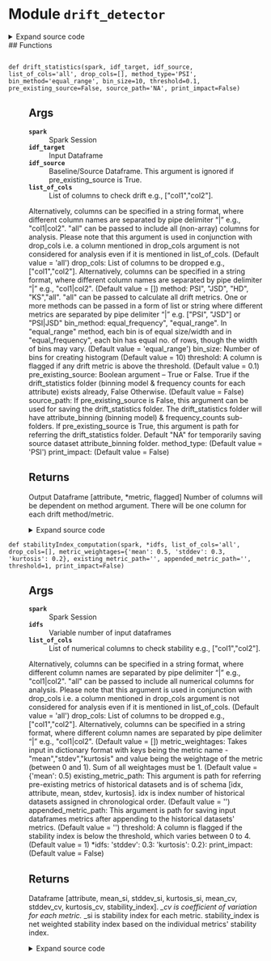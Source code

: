 # Module <code>drift_detector</code>
<details class="source">
<summary>
<span>Expand source code</span>
</summary>
```python
# coding=utf-8
from __future__ import division, print_function
import math
import numpy as np
import pandas as pd
import pyspark
from anovos.data_ingest.data_ingest import concatenate_dataset
from anovos.data_transformer.transformers import attribute_binning
from anovos.shared.utils import attributeType_segregation
from pyspark.sql import functions as F
from pyspark.sql import types as T
from scipy.stats import variation
def drift_statistics(spark, idf_target, idf_source, list_of_cols=&#39;all&#39;, drop_cols=[], method_type=&#39;PSI&#39;,
bin_method=&#39;equal_range&#39;,
bin_size=10, threshold=0.1, pre_existing_source=False, source_path=&#34;NA&#34;, print_impact=False):
&#34;&#34;&#34;
Args:
spark: Spark Session
idf_target: Input Dataframe
idf_source: Baseline/Source Dataframe. This argument is ignored if pre_existing_source is True.
list_of_cols: List of columns to check drift e.g., [&#34;col1&#34;,&#34;col2&#34;].
Alternatively, columns can be specified in a string format,
where different column names are separated by pipe delimiter “|” e.g., &#34;col1|col2&#34;.
&#34;all&#34; can be passed to include all (non-array) columns for analysis.
Please note that this argument is used in conjunction with drop_cols i.e. a column mentioned in
drop_cols argument is not considered for analysis even if it is mentioned in list_of_cols. (Default value = &#39;all&#39;)
drop_cols: List of columns to be dropped e.g., [&#34;col1&#34;,&#34;col2&#34;].
Alternatively, columns can be specified in a string format,
where different column names are separated by pipe delimiter “|” e.g., &#34;col1|col2&#34;. (Default value = [])
method: PSI&#34;, &#34;JSD&#34;, &#34;HD&#34;, &#34;KS&#34;,&#34;all&#34;.
&#34;all&#34; can be passed to calculate all drift metrics.
One or more methods can be passed in a form of list or string where different metrics are separated
by pipe delimiter “|” e.g. [&#34;PSI&#34;, &#34;JSD&#34;] or &#34;PSI|JSD&#34;
bin_method: equal_frequency&#34;, &#34;equal_range&#34;.
In &#34;equal_range&#34; method, each bin is of equal size/width and in &#34;equal_frequency&#34;, each bin
has equal no. of rows, though the width of bins may vary. (Default value = &#39;equal_range&#39;)
bin_size: Number of bins for creating histogram (Default value = 10)
threshold: A column is flagged if any drift metric is above the threshold. (Default value = 0.1)
pre_existing_source: Boolean argument – True or False. True if the drift_statistics folder (binning model &amp;
frequency counts for each attribute) exists already, False Otherwise. (Default value = False)
source_path: If pre_existing_source is False, this argument can be used for saving the drift_statistics folder.
The drift_statistics folder will have attribute_binning (binning model) &amp; frequency_counts sub-folders.
If pre_existing_source is True, this argument is path for referring the drift_statistics folder.
Default &#34;NA&#34; for temporarily saving source dataset attribute_binning folder.
method_type:
(Default value = &#39;PSI&#39;)
print_impact:
(Default value = False)
Returns:
Output Dataframe [attribute, *metric, flagged]
Number of columns will be dependent on method argument. There will be one column for each drift method/metric.
&#34;&#34;&#34;
if list_of_cols == &#39;all&#39;:
num_cols, cat_cols, other_cols = attributeType_segregation(idf_target)
list_of_cols = num_cols + cat_cols
if isinstance(list_of_cols, str):
list_of_cols = [x.strip() for x in list_of_cols.split(&#39;|&#39;)]
if isinstance(drop_cols, str):
drop_cols = [x.strip() for x in drop_cols.split(&#39;|&#39;)]
list_of_cols = list(set([e for e in list_of_cols if e not in drop_cols]))
if any(x not in idf_target.columns for x in list_of_cols) | (len(list_of_cols) == 0):
raise TypeError(&#39;Invalid input for Column(s)&#39;)
if method_type == &#39;all&#39;:
method_type = [&#39;PSI&#39;, &#39;JSD&#39;, &#39;HD&#39;, &#39;KS&#39;]
if isinstance(method_type, str):
method_type = [x.strip() for x in method_type.split(&#39;|&#39;)]
if any(x not in (&#34;PSI&#34;, &#34;JSD&#34;, &#34;HD&#34;, &#34;KS&#34;) for x in method_type):
raise TypeError(&#39;Invalid input for method_type&#39;)
num_cols = attributeType_segregation(idf_target.select(list_of_cols))[0]
if not pre_existing_source:
source_bin = attribute_binning(spark, idf_source, list_of_cols=num_cols, method_type=bin_method,
bin_size=bin_size,
pre_existing_model=False, model_path=source_path + &#34;/drift_statistics&#34;)
source_bin.persist(pyspark.StorageLevel.MEMORY_AND_DISK).count()
target_bin = attribute_binning(spark, idf_target, list_of_cols=num_cols, method_type=bin_method, bin_size=bin_size,
pre_existing_model=True, model_path=source_path + &#34;/drift_statistics&#34;)
target_bin.persist(pyspark.StorageLevel.MEMORY_AND_DISK).count()
def hellinger_distance(p, q):
&#34;&#34;&#34;
Args:
p:
q:
Returns:
&#34;&#34;&#34;
hd = math.sqrt(np.sum((np.sqrt(p) - np.sqrt(q)) ** 2) / 2)
return hd
def PSI(p, q):
&#34;&#34;&#34;
Args:
p:
q:
Returns:
&#34;&#34;&#34;
psi = np.sum((p - q) * np.log(p / q))
return psi
def JS_divergence(p, q):
&#34;&#34;&#34;
Args:
p:
q:
Returns:
&#34;&#34;&#34;
def KL_divergence(p, q):
&#34;&#34;&#34;
Args:
p:
q:
Returns:
&#34;&#34;&#34;
kl = np.sum(p * np.log(p / q))
return kl
m = (p + q) / 2
pm = KL_divergence(p, m)
qm = KL_divergence(q, m)
jsd = (pm + qm) / 2
return jsd
def KS_distance(p, q):
&#34;&#34;&#34;
Args:
p:
q:
Returns:
&#34;&#34;&#34;
dstats = np.max(np.abs(np.cumsum(p) - np.cumsum(q)))
return dstats
output = {&#39;attribute&#39;: []}
output[&#34;flagged&#34;] = []
for method in method_type:
output[method] = []
for i in list_of_cols:
if pre_existing_source:
x = spark.read.csv(source_path + &#34;/drift_statistics/frequency_counts/&#34; + i, header=True, inferSchema=True)
else:
x = source_bin.groupBy(i).agg((F.count(i) / idf_source.count()).alias(&#39;p&#39;)).fillna(-1)
x.coalesce(1).write.csv(source_path + &#34;/drift_statistics/frequency_counts/&#34; + i, header=True,
mode=&#39;overwrite&#39;)
y = target_bin.groupBy(i).agg((F.count(i) / idf_target.count()).alias(&#39;q&#39;)).fillna(-1)
xy = x.join(y, i, &#39;full_outer&#39;).fillna(0.0001, subset=[&#39;p&#39;, &#39;q&#39;]).replace(0, 0.0001).orderBy(i)
p = np.array(xy.select(&#39;p&#39;).rdd.flatMap(lambda x: x).collect())
q = np.array(xy.select(&#39;q&#39;).rdd.flatMap(lambda x: x).collect())
output[&#39;attribute&#39;].append(i)
counter = 0
for idx, method in enumerate(method_type):
drift_function = {&#39;PSI&#39;: PSI, &#39;JSD&#39;: JS_divergence, &#39;HD&#39;: hellinger_distance, &#39;KS&#39;: KS_distance}
metric = float(round(drift_function[method](p, q), 4))
output[method].append(metric)
if counter == 0:
if metric &gt; threshold:
output[&#34;flagged&#34;].append(1)
counter = 1
if (idx == (len(method_type) - 1)) &amp; (counter == 0):
output[&#34;flagged&#34;].append(0)
odf = spark.createDataFrame(pd.DataFrame.from_dict(output, orient=&#39;index&#39;).transpose()) \
.select([&#39;attribute&#39;] + method_type + [&#39;flagged&#39;]).orderBy(F.desc(&#39;flagged&#39;))
if print_impact:
print(&#34;All Attributes:&#34;)
odf.show(len(list_of_cols))
print(&#34;Attributes meeting Data Drift threshold:&#34;)
drift = odf.where(F.col(&#39;flagged&#39;) == 1)
drift.show(drift.count())
return odf
def stabilityIndex_computation(spark, *idfs, list_of_cols=&#39;all&#39;, drop_cols=[],
metric_weightages={&#39;mean&#39;: 0.5, &#39;stddev&#39;: 0.3, &#39;kurtosis&#39;: 0.2},
existing_metric_path=&#39;&#39;, appended_metric_path=&#39;&#39;, threshold=1, print_impact=False):
&#34;&#34;&#34;
Args:
spark: Spark Session
idfs: Variable number of input dataframes
list_of_cols: List of numerical columns to check stability e.g., [&#34;col1&#34;,&#34;col2&#34;].
Alternatively, columns can be specified in a string format,
where different column names are separated by pipe delimiter “|” e.g., &#34;col1|col2&#34;.
&#34;all&#34; can be passed to include all numerical columns for analysis.
Please note that this argument is used in conjunction with drop_cols i.e. a column mentioned in
drop_cols argument is not considered for analysis even if it is mentioned in list_of_cols. (Default value = &#39;all&#39;)
drop_cols: List of columns to be dropped e.g., [&#34;col1&#34;,&#34;col2&#34;].
Alternatively, columns can be specified in a string format,
where different column names are separated by pipe delimiter “|” e.g., &#34;col1|col2&#34;. (Default value = [])
metric_weightages: Takes input in dictionary format with keys being the metric name - &#34;mean&#34;,&#34;stdev&#34;,&#34;kurtosis&#34;
and value being the weightage of the metric (between 0 and 1). Sum of all weightages must be 1. (Default value = {&#39;mean&#39;: 0.5)
existing_metric_path: This argument is path for referring pre-existing metrics of historical datasets and is
of schema [idx, attribute, mean, stdev, kurtosis].
idx is index number of historical datasets assigned in chronological order. (Default value = &#39;&#39;)
appended_metric_path: This argument is path for saving input dataframes metrics after appending to the
historical datasets&#39; metrics. (Default value = &#39;&#39;)
threshold: A column is flagged if the stability index is below the threshold, which varies between 0 to 4. (Default value = 1)
*idfs:
&#39;stddev&#39;: 0.3:
&#39;kurtosis&#39;: 0.2}:
print_impact:
(Default value = False)
Returns:
Dataframe [attribute, mean_si, stddev_si, kurtosis_si, mean_cv, stddev_cv, kurtosis_cv, stability_index].
*_cv is coefficient of variation for each metric. *_si is stability index for each metric.
stability_index is net weighted stability index based on the individual metrics&#39; stability index.
&#34;&#34;&#34;
num_cols = attributeType_segregation(idfs[0])[0]
if list_of_cols == &#39;all&#39;:
list_of_cols = num_cols
if isinstance(list_of_cols, str):
list_of_cols = [x.strip() for x in list_of_cols.split(&#39;|&#39;)]
if isinstance(drop_cols, str):
drop_cols = [x.strip() for x in drop_cols.split(&#39;|&#39;)]
list_of_cols = list(set([e for e in list_of_cols if e not in drop_cols]))
if any(x not in num_cols for x in list_of_cols) | (len(list_of_cols) == 0):
raise TypeError(&#39;Invalid input for Column(s)&#39;)
if round(metric_weightages.get(&#39;mean&#39;, 0) + metric_weightages.get(&#39;stddev&#39;, 0) + metric_weightages.get(&#39;kurtosis&#39;,
0), 3) != 1:
raise ValueError(
&#39;Invalid input for metric weightages. Either metric name is incorrect or sum of metric weightages is not 1.0&#39;)
if existing_metric_path:
existing_metric_df = spark.read.csv(existing_metric_path, header=True, inferSchema=True)
dfs_count = existing_metric_df.select(F.max(F.col(&#39;idx&#39;))).first()[0]
else:
schema = T.StructType([T.StructField(&#39;idx&#39;, T.IntegerType(), True),
T.StructField(&#39;attribute&#39;, T.StringType(), True),
T.StructField(&#39;mean&#39;, T.DoubleType(), True),
T.StructField(&#39;stddev&#39;, T.DoubleType(), True),
T.StructField(&#39;kurtosis&#39;, T.DoubleType(), True)])
existing_metric_df = spark.sparkContext.emptyRDD().toDF(schema)
dfs_count = 0
metric_ls = []
for idf in idfs:
for i in list_of_cols:
mean, stddev, kurtosis = idf.select(F.mean(i), F.stddev(i), F.kurtosis(i)).first()
metric_ls.append([dfs_count + 1, i, mean, stddev, kurtosis + 3.0 if kurtosis else None])
dfs_count += 1
new_metric_df = spark.createDataFrame(metric_ls, schema=(&#39;idx&#39;, &#39;attribute&#39;, &#39;mean&#39;, &#39;stddev&#39;, &#39;kurtosis&#39;))
appended_metric_df = concatenate_dataset(existing_metric_df, new_metric_df)
if appended_metric_path:
appended_metric_df.coalesce(1).write.csv(appended_metric_path, header=True, mode=&#39;overwrite&#39;)
output = []
for i in list_of_cols:
i_output = [i]
for metric in [&#39;mean&#39;, &#39;stddev&#39;, &#39;kurtosis&#39;]:
metric_stats = appended_metric_df.where(F.col(&#39;attribute&#39;) == i).orderBy(&#39;idx&#39;) \
.select(metric).fillna(np.nan).rdd.flatMap(list).collect()
metric_cv = round(float(variation([a for a in metric_stats])), 4) or None
i_output.append(metric_cv)
output.append(i_output)
schema = T.StructType([T.StructField(&#34;attribute&#34;, T.StringType(), True),
T.StructField(&#34;mean_cv&#34;, T.FloatType(), True),
T.StructField(&#34;stddev_cv&#34;, T.FloatType(), True),
T.StructField(&#34;kurtosis_cv&#34;, T.FloatType(), True)])
odf = spark.createDataFrame(output, schema=schema)
def score_cv(cv, thresholds=[0.03, 0.1, 0.2, 0.5]):
&#34;&#34;&#34;
Args:
cv:
thresholds:
(Default value = [0.03)
0.1:
0.2:
0.5]:
Returns:
&#34;&#34;&#34;
if cv is None:
return None
else:
cv = abs(cv)
stability_index = [4, 3, 2, 1, 0]
for i, thresh in enumerate(thresholds):
if cv &lt; thresh:
return stability_index[i]
return stability_index[-1]
f_score_cv = F.udf(score_cv, T.IntegerType())
odf = odf.replace(np.nan, None).withColumn(&#39;mean_si&#39;, f_score_cv(F.col(&#39;mean_cv&#39;))) \
.withColumn(&#39;stddev_si&#39;, f_score_cv(F.col(&#39;stddev_cv&#39;))) \
.withColumn(&#39;kurtosis_si&#39;, f_score_cv(F.col(&#39;kurtosis_cv&#39;))) \
.withColumn(&#39;stability_index&#39;, F.round((F.col(&#39;mean_si&#39;) * metric_weightages.get(&#39;mean&#39;, 0) +
F.col(&#39;stddev_si&#39;) * metric_weightages.get(&#39;stddev&#39;, 0) +
F.col(&#39;kurtosis_si&#39;) * metric_weightages.get(&#39;kurtosis&#39;, 0)), 4)) \
.withColumn(&#39;flagged&#39;,
F.when((F.col(&#39;stability_index&#39;) &lt; threshold) | (F.col(&#39;stability_index&#39;).isNull()), 1).otherwise(
0))
if print_impact:
print(&#34;All Attributes:&#34;)
odf.show(len(list_of_cols))
print(&#34;Potential Unstable Attributes:&#34;)
unstable = odf.where(F.col(&#39;flagged&#39;) == 1)
unstable.show(unstable.count())
return odf
```
</details>
## Functions
<dl>
<dt id="anovos.data_drift.drift_detector.drift_statistics"><code class="name flex">
<span>def <span class="ident">drift_statistics</span></span>(<span>spark, idf_target, idf_source, list_of_cols='all', drop_cols=[], method_type='PSI', bin_method='equal_range', bin_size=10, threshold=0.1, pre_existing_source=False, source_path='NA', print_impact=False)</span>
</code></dt>
<dd>
<div class="desc"><h2 id="args">Args</h2>
<dl>
<dt><strong><code>spark</code></strong></dt>
<dd>Spark Session</dd>
<dt><strong><code>idf_target</code></strong></dt>
<dd>Input Dataframe</dd>
<dt><strong><code>idf_source</code></strong></dt>
<dd>Baseline/Source Dataframe. This argument is ignored if pre_existing_source is True.</dd>
<dt><strong><code>list_of_cols</code></strong></dt>
<dd>List of columns to check drift e.g., ["col1","col2"].</dd>
</dl>
<p>Alternatively, columns can be specified in a string format,
where different column names are separated by pipe delimiter “|” e.g., "col1|col2".
"all" can be passed to include all (non-array) columns for analysis.
Please note that this argument is used in conjunction with drop_cols i.e. a column mentioned in
drop_cols argument is not considered for analysis even if it is mentioned in list_of_cols. (Default value = 'all')
drop_cols: List of columns to be dropped e.g., ["col1","col2"].
Alternatively, columns can be specified in a string format,
where different column names are separated by pipe delimiter “|” e.g., "col1|col2". (Default value = [])
method: PSI", "JSD", "HD", "KS","all".
"all" can be passed to calculate all drift metrics.
One or more methods can be passed in a form of list or string where different metrics are separated
by pipe delimiter “|” e.g. ["PSI", "JSD"] or "PSI|JSD"
bin_method: equal_frequency", "equal_range".
In "equal_range" method, each bin is of equal size/width and in "equal_frequency", each bin
has equal no. of rows, though the width of bins may vary. (Default value = 'equal_range')
bin_size: Number of bins for creating histogram (Default value = 10)
threshold: A column is flagged if any drift metric is above the threshold. (Default value = 0.1)
pre_existing_source: Boolean argument – True or False. True if the drift_statistics folder (binning model &amp;
frequency counts for each attribute) exists already, False Otherwise. (Default value = False)
source_path: If pre_existing_source is False, this argument can be used for saving the drift_statistics folder.
The drift_statistics folder will have attribute_binning (binning model) &amp; frequency_counts sub-folders.
If pre_existing_source is True, this argument is path for referring the drift_statistics folder.
Default "NA" for temporarily saving source dataset attribute_binning folder.
method_type:
(Default value = 'PSI')
print_impact:
(Default value = False)</p>
<h2 id="returns">Returns</h2>
<p>Output Dataframe [attribute, *metric, flagged]
Number of columns will be dependent on method argument. There will be one column for each drift method/metric.</p></div>
<details class="source">
<summary>
<span>Expand source code</span>
</summary>
```python
def drift_statistics(spark, idf_target, idf_source, list_of_cols=&#39;all&#39;, drop_cols=[], method_type=&#39;PSI&#39;,
bin_method=&#39;equal_range&#39;,
bin_size=10, threshold=0.1, pre_existing_source=False, source_path=&#34;NA&#34;, print_impact=False):
&#34;&#34;&#34;
Args:
spark: Spark Session
idf_target: Input Dataframe
idf_source: Baseline/Source Dataframe. This argument is ignored if pre_existing_source is True.
list_of_cols: List of columns to check drift e.g., [&#34;col1&#34;,&#34;col2&#34;].
Alternatively, columns can be specified in a string format,
where different column names are separated by pipe delimiter “|” e.g., &#34;col1|col2&#34;.
&#34;all&#34; can be passed to include all (non-array) columns for analysis.
Please note that this argument is used in conjunction with drop_cols i.e. a column mentioned in
drop_cols argument is not considered for analysis even if it is mentioned in list_of_cols. (Default value = &#39;all&#39;)
drop_cols: List of columns to be dropped e.g., [&#34;col1&#34;,&#34;col2&#34;].
Alternatively, columns can be specified in a string format,
where different column names are separated by pipe delimiter “|” e.g., &#34;col1|col2&#34;. (Default value = [])
method: PSI&#34;, &#34;JSD&#34;, &#34;HD&#34;, &#34;KS&#34;,&#34;all&#34;.
&#34;all&#34; can be passed to calculate all drift metrics.
One or more methods can be passed in a form of list or string where different metrics are separated
by pipe delimiter “|” e.g. [&#34;PSI&#34;, &#34;JSD&#34;] or &#34;PSI|JSD&#34;
bin_method: equal_frequency&#34;, &#34;equal_range&#34;.
In &#34;equal_range&#34; method, each bin is of equal size/width and in &#34;equal_frequency&#34;, each bin
has equal no. of rows, though the width of bins may vary. (Default value = &#39;equal_range&#39;)
bin_size: Number of bins for creating histogram (Default value = 10)
threshold: A column is flagged if any drift metric is above the threshold. (Default value = 0.1)
pre_existing_source: Boolean argument – True or False. True if the drift_statistics folder (binning model &amp;
frequency counts for each attribute) exists already, False Otherwise. (Default value = False)
source_path: If pre_existing_source is False, this argument can be used for saving the drift_statistics folder.
The drift_statistics folder will have attribute_binning (binning model) &amp; frequency_counts sub-folders.
If pre_existing_source is True, this argument is path for referring the drift_statistics folder.
Default &#34;NA&#34; for temporarily saving source dataset attribute_binning folder.
method_type:
(Default value = &#39;PSI&#39;)
print_impact:
(Default value = False)
Returns:
Output Dataframe [attribute, *metric, flagged]
Number of columns will be dependent on method argument. There will be one column for each drift method/metric.
&#34;&#34;&#34;
if list_of_cols == &#39;all&#39;:
num_cols, cat_cols, other_cols = attributeType_segregation(idf_target)
list_of_cols = num_cols + cat_cols
if isinstance(list_of_cols, str):
list_of_cols = [x.strip() for x in list_of_cols.split(&#39;|&#39;)]
if isinstance(drop_cols, str):
drop_cols = [x.strip() for x in drop_cols.split(&#39;|&#39;)]
list_of_cols = list(set([e for e in list_of_cols if e not in drop_cols]))
if any(x not in idf_target.columns for x in list_of_cols) | (len(list_of_cols) == 0):
raise TypeError(&#39;Invalid input for Column(s)&#39;)
if method_type == &#39;all&#39;:
method_type = [&#39;PSI&#39;, &#39;JSD&#39;, &#39;HD&#39;, &#39;KS&#39;]
if isinstance(method_type, str):
method_type = [x.strip() for x in method_type.split(&#39;|&#39;)]
if any(x not in (&#34;PSI&#34;, &#34;JSD&#34;, &#34;HD&#34;, &#34;KS&#34;) for x in method_type):
raise TypeError(&#39;Invalid input for method_type&#39;)
num_cols = attributeType_segregation(idf_target.select(list_of_cols))[0]
if not pre_existing_source:
source_bin = attribute_binning(spark, idf_source, list_of_cols=num_cols, method_type=bin_method,
bin_size=bin_size,
pre_existing_model=False, model_path=source_path + &#34;/drift_statistics&#34;)
source_bin.persist(pyspark.StorageLevel.MEMORY_AND_DISK).count()
target_bin = attribute_binning(spark, idf_target, list_of_cols=num_cols, method_type=bin_method, bin_size=bin_size,
pre_existing_model=True, model_path=source_path + &#34;/drift_statistics&#34;)
target_bin.persist(pyspark.StorageLevel.MEMORY_AND_DISK).count()
def hellinger_distance(p, q):
&#34;&#34;&#34;
Args:
p:
q:
Returns:
&#34;&#34;&#34;
hd = math.sqrt(np.sum((np.sqrt(p) - np.sqrt(q)) ** 2) / 2)
return hd
def PSI(p, q):
&#34;&#34;&#34;
Args:
p:
q:
Returns:
&#34;&#34;&#34;
psi = np.sum((p - q) * np.log(p / q))
return psi
def JS_divergence(p, q):
&#34;&#34;&#34;
Args:
p:
q:
Returns:
&#34;&#34;&#34;
def KL_divergence(p, q):
&#34;&#34;&#34;
Args:
p:
q:
Returns:
&#34;&#34;&#34;
kl = np.sum(p * np.log(p / q))
return kl
m = (p + q) / 2
pm = KL_divergence(p, m)
qm = KL_divergence(q, m)
jsd = (pm + qm) / 2
return jsd
def KS_distance(p, q):
&#34;&#34;&#34;
Args:
p:
q:
Returns:
&#34;&#34;&#34;
dstats = np.max(np.abs(np.cumsum(p) - np.cumsum(q)))
return dstats
output = {&#39;attribute&#39;: []}
output[&#34;flagged&#34;] = []
for method in method_type:
output[method] = []
for i in list_of_cols:
if pre_existing_source:
x = spark.read.csv(source_path + &#34;/drift_statistics/frequency_counts/&#34; + i, header=True, inferSchema=True)
else:
x = source_bin.groupBy(i).agg((F.count(i) / idf_source.count()).alias(&#39;p&#39;)).fillna(-1)
x.coalesce(1).write.csv(source_path + &#34;/drift_statistics/frequency_counts/&#34; + i, header=True,
mode=&#39;overwrite&#39;)
y = target_bin.groupBy(i).agg((F.count(i) / idf_target.count()).alias(&#39;q&#39;)).fillna(-1)
xy = x.join(y, i, &#39;full_outer&#39;).fillna(0.0001, subset=[&#39;p&#39;, &#39;q&#39;]).replace(0, 0.0001).orderBy(i)
p = np.array(xy.select(&#39;p&#39;).rdd.flatMap(lambda x: x).collect())
q = np.array(xy.select(&#39;q&#39;).rdd.flatMap(lambda x: x).collect())
output[&#39;attribute&#39;].append(i)
counter = 0
for idx, method in enumerate(method_type):
drift_function = {&#39;PSI&#39;: PSI, &#39;JSD&#39;: JS_divergence, &#39;HD&#39;: hellinger_distance, &#39;KS&#39;: KS_distance}
metric = float(round(drift_function[method](p, q), 4))
output[method].append(metric)
if counter == 0:
if metric &gt; threshold:
output[&#34;flagged&#34;].append(1)
counter = 1
if (idx == (len(method_type) - 1)) &amp; (counter == 0):
output[&#34;flagged&#34;].append(0)
odf = spark.createDataFrame(pd.DataFrame.from_dict(output, orient=&#39;index&#39;).transpose()) \
.select([&#39;attribute&#39;] + method_type + [&#39;flagged&#39;]).orderBy(F.desc(&#39;flagged&#39;))
if print_impact:
print(&#34;All Attributes:&#34;)
odf.show(len(list_of_cols))
print(&#34;Attributes meeting Data Drift threshold:&#34;)
drift = odf.where(F.col(&#39;flagged&#39;) == 1)
drift.show(drift.count())
return odf
```
</details>
</dd>
<dt id="anovos.data_drift.drift_detector.stabilityIndex_computation"><code class="name flex">
<span>def <span class="ident">stabilityIndex_computation</span></span>(<span>spark, *idfs, list_of_cols='all', drop_cols=[], metric_weightages={'mean': 0.5, 'stddev': 0.3, 'kurtosis': 0.2}, existing_metric_path='', appended_metric_path='', threshold=1, print_impact=False)</span>
</code></dt>
<dd>
<div class="desc"><h2 id="args">Args</h2>
<dl>
<dt><strong><code>spark</code></strong></dt>
<dd>Spark Session</dd>
<dt><strong><code>idfs</code></strong></dt>
<dd>Variable number of input dataframes</dd>
<dt><strong><code>list_of_cols</code></strong></dt>
<dd>List of numerical columns to check stability e.g., ["col1","col2"].</dd>
</dl>
<p>Alternatively, columns can be specified in a string format,
where different column names are separated by pipe delimiter “|” e.g., "col1|col2".
"all" can be passed to include all numerical columns for analysis.
Please note that this argument is used in conjunction with drop_cols i.e. a column mentioned in
drop_cols argument is not considered for analysis even if it is mentioned in list_of_cols. (Default value = 'all')
drop_cols: List of columns to be dropped e.g., ["col1","col2"].
Alternatively, columns can be specified in a string format,
where different column names are separated by pipe delimiter “|” e.g., "col1|col2". (Default value = [])
metric_weightages: Takes input in dictionary format with keys being the metric name - "mean","stdev","kurtosis"
and value being the weightage of the metric (between 0 and 1). Sum of all weightages must be 1. (Default value = {'mean': 0.5)
existing_metric_path: This argument is path for referring pre-existing metrics of historical datasets and is
of schema [idx, attribute, mean, stdev, kurtosis].
idx is index number of historical datasets assigned in chronological order. (Default value = '')
appended_metric_path: This argument is path for saving input dataframes metrics after appending to the
historical datasets' metrics. (Default value = '')
threshold: A column is flagged if the stability index is below the threshold, which varies between 0 to 4. (Default value = 1)
*idfs:
'stddev': 0.3:
'kurtosis': 0.2}:
print_impact:
(Default value = False)</p>
<h2 id="returns">Returns</h2>
<p>Dataframe [attribute, mean_si, stddev_si, kurtosis_si, mean_cv, stddev_cv, kurtosis_cv, stability_index].
<em>_cv is coefficient of variation for each metric. </em>_si is stability index for each metric.
stability_index is net weighted stability index based on the individual metrics' stability index.</p></div>
<details class="source">
<summary>
<span>Expand source code</span>
</summary>
```python
def stabilityIndex_computation(spark, *idfs, list_of_cols=&#39;all&#39;, drop_cols=[],
metric_weightages={&#39;mean&#39;: 0.5, &#39;stddev&#39;: 0.3, &#39;kurtosis&#39;: 0.2},
existing_metric_path=&#39;&#39;, appended_metric_path=&#39;&#39;, threshold=1, print_impact=False):
&#34;&#34;&#34;
Args:
spark: Spark Session
idfs: Variable number of input dataframes
list_of_cols: List of numerical columns to check stability e.g., [&#34;col1&#34;,&#34;col2&#34;].
Alternatively, columns can be specified in a string format,
where different column names are separated by pipe delimiter “|” e.g., &#34;col1|col2&#34;.
&#34;all&#34; can be passed to include all numerical columns for analysis.
Please note that this argument is used in conjunction with drop_cols i.e. a column mentioned in
drop_cols argument is not considered for analysis even if it is mentioned in list_of_cols. (Default value = &#39;all&#39;)
drop_cols: List of columns to be dropped e.g., [&#34;col1&#34;,&#34;col2&#34;].
Alternatively, columns can be specified in a string format,
where different column names are separated by pipe delimiter “|” e.g., &#34;col1|col2&#34;. (Default value = [])
metric_weightages: Takes input in dictionary format with keys being the metric name - &#34;mean&#34;,&#34;stdev&#34;,&#34;kurtosis&#34;
and value being the weightage of the metric (between 0 and 1). Sum of all weightages must be 1. (Default value = {&#39;mean&#39;: 0.5)
existing_metric_path: This argument is path for referring pre-existing metrics of historical datasets and is
of schema [idx, attribute, mean, stdev, kurtosis].
idx is index number of historical datasets assigned in chronological order. (Default value = &#39;&#39;)
appended_metric_path: This argument is path for saving input dataframes metrics after appending to the
historical datasets&#39; metrics. (Default value = &#39;&#39;)
threshold: A column is flagged if the stability index is below the threshold, which varies between 0 to 4. (Default value = 1)
*idfs:
&#39;stddev&#39;: 0.3:
&#39;kurtosis&#39;: 0.2}:
print_impact:
(Default value = False)
Returns:
Dataframe [attribute, mean_si, stddev_si, kurtosis_si, mean_cv, stddev_cv, kurtosis_cv, stability_index].
*_cv is coefficient of variation for each metric. *_si is stability index for each metric.
stability_index is net weighted stability index based on the individual metrics&#39; stability index.
&#34;&#34;&#34;
num_cols = attributeType_segregation(idfs[0])[0]
if list_of_cols == &#39;all&#39;:
list_of_cols = num_cols
if isinstance(list_of_cols, str):
list_of_cols = [x.strip() for x in list_of_cols.split(&#39;|&#39;)]
if isinstance(drop_cols, str):
drop_cols = [x.strip() for x in drop_cols.split(&#39;|&#39;)]
list_of_cols = list(set([e for e in list_of_cols if e not in drop_cols]))
if any(x not in num_cols for x in list_of_cols) | (len(list_of_cols) == 0):
raise TypeError(&#39;Invalid input for Column(s)&#39;)
if round(metric_weightages.get(&#39;mean&#39;, 0) + metric_weightages.get(&#39;stddev&#39;, 0) + metric_weightages.get(&#39;kurtosis&#39;,
0), 3) != 1:
raise ValueError(
&#39;Invalid input for metric weightages. Either metric name is incorrect or sum of metric weightages is not 1.0&#39;)
if existing_metric_path:
existing_metric_df = spark.read.csv(existing_metric_path, header=True, inferSchema=True)
dfs_count = existing_metric_df.select(F.max(F.col(&#39;idx&#39;))).first()[0]
else:
schema = T.StructType([T.StructField(&#39;idx&#39;, T.IntegerType(), True),
T.StructField(&#39;attribute&#39;, T.StringType(), True),
T.StructField(&#39;mean&#39;, T.DoubleType(), True),
T.StructField(&#39;stddev&#39;, T.DoubleType(), True),
T.StructField(&#39;kurtosis&#39;, T.DoubleType(), True)])
existing_metric_df = spark.sparkContext.emptyRDD().toDF(schema)
dfs_count = 0
metric_ls = []
for idf in idfs:
for i in list_of_cols:
mean, stddev, kurtosis = idf.select(F.mean(i), F.stddev(i), F.kurtosis(i)).first()
metric_ls.append([dfs_count + 1, i, mean, stddev, kurtosis + 3.0 if kurtosis else None])
dfs_count += 1
new_metric_df = spark.createDataFrame(metric_ls, schema=(&#39;idx&#39;, &#39;attribute&#39;, &#39;mean&#39;, &#39;stddev&#39;, &#39;kurtosis&#39;))
appended_metric_df = concatenate_dataset(existing_metric_df, new_metric_df)
if appended_metric_path:
appended_metric_df.coalesce(1).write.csv(appended_metric_path, header=True, mode=&#39;overwrite&#39;)
output = []
for i in list_of_cols:
i_output = [i]
for metric in [&#39;mean&#39;, &#39;stddev&#39;, &#39;kurtosis&#39;]:
metric_stats = appended_metric_df.where(F.col(&#39;attribute&#39;) == i).orderBy(&#39;idx&#39;) \
.select(metric).fillna(np.nan).rdd.flatMap(list).collect()
metric_cv = round(float(variation([a for a in metric_stats])), 4) or None
i_output.append(metric_cv)
output.append(i_output)
schema = T.StructType([T.StructField(&#34;attribute&#34;, T.StringType(), True),
T.StructField(&#34;mean_cv&#34;, T.FloatType(), True),
T.StructField(&#34;stddev_cv&#34;, T.FloatType(), True),
T.StructField(&#34;kurtosis_cv&#34;, T.FloatType(), True)])
odf = spark.createDataFrame(output, schema=schema)
def score_cv(cv, thresholds=[0.03, 0.1, 0.2, 0.5]):
&#34;&#34;&#34;
Args:
cv:
thresholds:
(Default value = [0.03)
0.1:
0.2:
0.5]:
Returns:
&#34;&#34;&#34;
if cv is None:
return None
else:
cv = abs(cv)
stability_index = [4, 3, 2, 1, 0]
for i, thresh in enumerate(thresholds):
if cv &lt; thresh:
return stability_index[i]
return stability_index[-1]
f_score_cv = F.udf(score_cv, T.IntegerType())
odf = odf.replace(np.nan, None).withColumn(&#39;mean_si&#39;, f_score_cv(F.col(&#39;mean_cv&#39;))) \
.withColumn(&#39;stddev_si&#39;, f_score_cv(F.col(&#39;stddev_cv&#39;))) \
.withColumn(&#39;kurtosis_si&#39;, f_score_cv(F.col(&#39;kurtosis_cv&#39;))) \
.withColumn(&#39;stability_index&#39;, F.round((F.col(&#39;mean_si&#39;) * metric_weightages.get(&#39;mean&#39;, 0) +
F.col(&#39;stddev_si&#39;) * metric_weightages.get(&#39;stddev&#39;, 0) +
F.col(&#39;kurtosis_si&#39;) * metric_weightages.get(&#39;kurtosis&#39;, 0)), 4)) \
.withColumn(&#39;flagged&#39;,
F.when((F.col(&#39;stability_index&#39;) &lt; threshold) | (F.col(&#39;stability_index&#39;).isNull()), 1).otherwise(
0))
if print_impact:
print(&#34;All Attributes:&#34;)
odf.show(len(list_of_cols))
print(&#34;Potential Unstable Attributes:&#34;)
unstable = odf.where(F.col(&#39;flagged&#39;) == 1)
unstable.show(unstable.count())
return odf
```
</details>
</dd>
</dl>